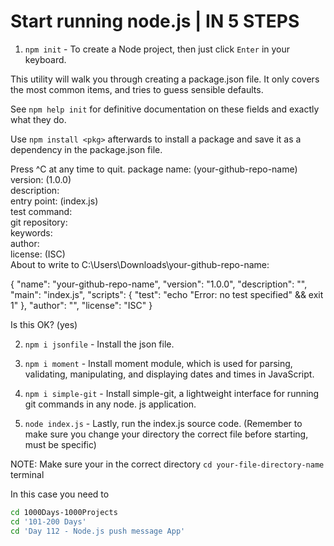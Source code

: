 # Start running node.js | IN 5 STEPS

1) ```npm init``` - To create a Node project, then just click `Enter` in your keyboard.<br>

This utility will walk you through creating a package.json file.
It only covers the most common items, and tries to guess sensible defaults.

See `npm help init` for definitive documentation on these fields
and exactly what they do.

Use `npm install <pkg>` afterwards to install a package and
save it as a dependency in the package.json file.

Press ^C at any time to quit.
package name: (your-github-repo-name)
version: (1.0.0)                                                                                                                                                                      
description:                                                                                                                                                                          
entry point: (index.js)                                                                                                                                                               
test command:                                                                                                                                                                         
git repository:                                                                                                                                                                       
keywords:                                                                                                                                                                             
author:                                                                                                                                                                               
license: (ISC)                                                                                                                                                                        
About to write to C:\Users\Downloads\your-github-repo-name:

{
  "name": "your-github-repo-name",
  "version": "1.0.0",
  "description": "",
  "main": "index.js",
  "scripts": {
    "test": "echo \"Error: no test specified\" && exit 1"
  },
  "author": "",
  "license": "ISC"
}


Is this OK? (yes)


2) ```npm i jsonfile``` - Install the json file.

1) ```npm i moment``` - Install moment module, which is used for parsing, validating, manipulating, and displaying dates and times in JavaScript.

1) ```npm i simple-git``` - Install simple-git, a lightweight interface for running git commands in any node. js application.

1) ```node index.js``` - Lastly, run the index.js source code. (Remember to make sure you change your directory the correct file before starting, must be specific)

NOTE: Make sure your in the correct directory `cd your-file-directory-name` terminal
<br>

In this case you need to
```bash
cd 1000Days-1000Projects
cd '101-200 Days'
cd 'Day 112 - Node.js push message App'
```